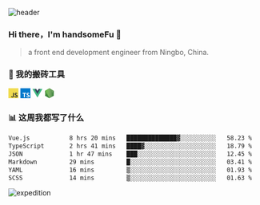 ![header](https://raw.githubusercontent.com/fzq1998/fzq1998/master/header.png)

### Hi there，I'm handsomeFu 👋

> a front end development engineer from Ningbo, China.

### 🔧 我的搬砖工具
<code><img height="20" src="https://raw.githubusercontent.com/github/explore/80688e429a7d4ef2fca1e82350fe8e3517d3494d/topics/javascript/javascript.png" alt="javascript"></code>
<code><img height="20" src="https://raw.githubusercontent.com/github/explore/80688e429a7d4ef2fca1e82350fe8e3517d3494d/topics/typescript/typescript.png" alt="typescript"></code>
<code><img height="20" src="https://raw.githubusercontent.com/github/explore/80688e429a7d4ef2fca1e82350fe8e3517d3494d/topics/vue/vue.png" alt="vue"></code>
<code><img height="20" src="https://raw.githubusercontent.com/github/explore/80688e429a7d4ef2fca1e82350fe8e3517d3494d/topics/nodejs/nodejs.png" alt="nodejs"></code>



### 📊 这周我都写了什么
<!--START_SECTION:waka-->

```text
Vue.js           8 hrs 20 mins   ██████████████▓░░░░░░░░░░   58.23 %
TypeScript       2 hrs 41 mins   ████▓░░░░░░░░░░░░░░░░░░░░   18.79 %
JSON             1 hr 47 mins    ███░░░░░░░░░░░░░░░░░░░░░░   12.45 %
Markdown         29 mins         █░░░░░░░░░░░░░░░░░░░░░░░░   03.41 %
YAML             16 mins         ▒░░░░░░░░░░░░░░░░░░░░░░░░   01.93 %
SCSS             14 mins         ▒░░░░░░░░░░░░░░░░░░░░░░░░   01.63 %
```

<!--END_SECTION:waka-->


![expedition](https://raw.githubusercontent.com/fzq1998/fzq1998/master/expedition.gif)

